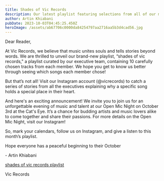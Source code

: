 ```yaml
---
title: Shades of Vic Records
description: Our latest playlist featuring selections from all of our members
author: Artin Khiabani
pubDate: 2023-10-03T04:45:25.450Z
heroImage: /assets/ab67706c0000da84254797aa2716aa5b3d4cad56.jpg
---
```

Dear Reader,



At Vic Records, we believe that music unites souls and tells stories beyond words. We are thrilled to unveil our brand-new playlist, “shades of vic records," a playlist curated by our executive team, containing 10 carefully chosen tracks from each member. We hope you get to know us better through seeing which songs each member chose!



But that’s not all! Visit our Instagram account (@vicrecords) to catch a series of stories from all the executives explaining why a specific song holds a special place in their heart.



And here's an exciting announcement! We invite you to join us for an unforgettable evening of music and talent at our Open Mic Night on October 3rd at the Cat's Eye. It’s a chance for budding artists and music lovers alike to come together and share their passions. For more details on the Open Mic Night, visit our Instagram!



So, mark your calendars, follow us on Instagram, and give a listen to this month’s playlist.



Hope everyone has a peaceful beginning to their October



\- Artin Khiabani



[shades of vic records playlist](https://open.spotify.com/playlist/6pUeaHplmO533Orno5G2V2?si=5b73b46ec4e148d3)



Vic Records